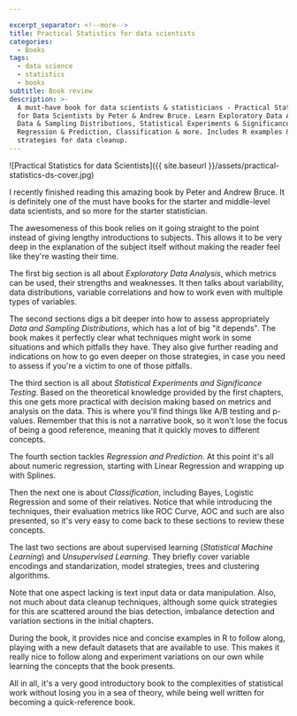 ```yaml
---

excerpt_separator: <!--more-->
title: Practical Statistics for data scientists
categories:
  - Books
tags:
  - data science
  - statistics
  - books
subtitle: Book review
description: >-
  A must-have book for data scientists & statisticians - Practical Statistics
  for Data Scientists by Peter & Andrew Bruce. Learn Exploratory Data Analysis,
  Data & Sampling Distributions, Statistical Experiments & Significance Testing,
  Regression & Prediction, Classification & more. Includes R examples & quick
  strategies for data cleanup.
---
```




![Practical Statistics for data Scientists]({{ site.baseurl }}/assets/practical-statistics-ds-cover.jpg)

I recently finished reading this amazing book by Peter and Andrew Bruce. It is definitely one of the must have books for the starter and middle-level data scientists, and so more for the starter statistician.

<!--more-->

The awesomeness of this book relies on it going straight to the point instead of giving lengthy introductions to subjects. This allows it to be very deep in the explanation of the subject itself without making the reader feel like they're wasting their time.

The first big section is all about _Exploratory Data Analysis_, which metrics can be used, their strengths and weaknesses. It then talks about variability, data distributions, variable correlations and how to work even with multiple types of variables.

The second sections digs a bit deeper into how to assess appropriately _Data and Sampling Distributions_, which has a lot of big "it depends". The book makes it perfectly clear what techniques might work in some situations and which pitfalls they have. They also give further reading and indications on how to go even deeper on those strategies, in case you need to assess if you're a victim to one of those pitfalls.

The third section is all about _Statistical Experiments and Significance Testing_. Based on the theoretical knowledge provided by the first chapters, this one gets more practical with decision making based on metrics and analysis on the data. This is where you'll find things like A/B testing and p-values. Remember that this is not a narrative book, so it won't lose the focus of being a good reference, meaning that it quickly moves to different concepts.

The fourth section tackles _Regression and Prediction_. At this point it's all about numeric regression, starting with Linear Regression and wrapping up with Splines.

Then the next one is about _Classification_, including Bayes, Logistic Regression and some of their relatives. Notice that while introducing the techniques, their evaluation metrics like ROC Curve, AOC and such are also presented, so it's very easy to come back to these sections to review these concepts.

The last two sections are about supervised learning (_Statistical Machine Learning_) and _Unsupervised Learning_. They briefly cover variable encodings and standarization, model strategies, trees and clustering algorithms.

Note that one aspect lacking is text input data or data manipulation. Also, not much about data cleanup techniques, although some quick strategies for this are scattered around the bias detection, imbalance detection and variation sections in the initial chapters.

During the book, it provides nice and concise examples in R to follow along, playing with a new default datasets that are available to use. This makes it really nice to follow along and experiment variations on our own while learning the concepts that the book presents.

All in all, it's a very good introductory book to the complexities of statistical work without losing you in a sea of theory, while being well written for becoming a quick-reference book.
